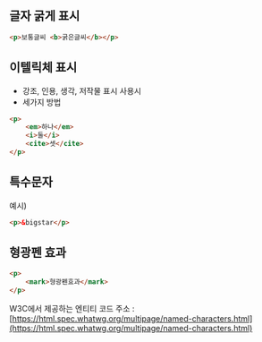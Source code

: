 ## 글자 굵게 표시
```html
<p>보통글씨 <b>굵은글씨</b></p>

```
## 이텔릭체 표시
- 강조, 인용, 생각, 저작물 표시 사용시
- 세가지 방법
```html
<p>
    <em>하나</em>
    <i>둘</i>
    <cite>셋</cite>
</p>
```
## 특수문자
예시)
```html
<p>&bigstar</p>
```
## 형광펜 효과
```html
<p>
    <mark>형광펜효과</mark>
</p>
```
W3C에서 제공하는 엔티티 코드 주소 : [https://html.spec.whatwg.org/multipage/named-characters.html](https://html.spec.whatwg.org/multipage/named-characters.html)
